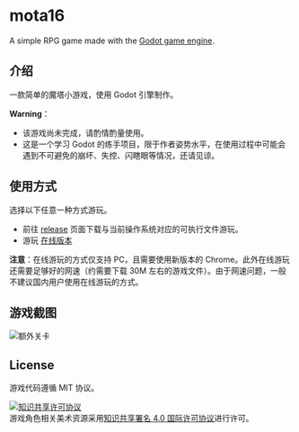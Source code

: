 # mota16

A simple RPG game made with the [Godot game engine](https://godotengine.org/).



## 介绍

一款简单的魔塔小游戏，使用 Godot 引擎制作。

**Warning**：

- 该游戏尚未完成，请酌情酌量使用。
- 这是一个学习 Godot 的练手项目，限于作者姿势水平，在使用过程中可能会遇到不可避免的崩坏、失控、闪瞎眼等情况，还请见谅。



## 使用方式

选择以下任意一种方式游玩。

- 前往 [release](https://github.com/qixiaoo/mota16/releases) 页面下载与当前操作系统对应的可执行文件游玩。
- 游玩 [在线版本](https://qixiaoo.github.io/mota16/)

**注意**：在线游玩的方式仅支持 PC，且需要使用新版本的 Chrome。此外在线游玩还需要足够好的网速（约需要下载 30M 左右的游戏文件）。由于网速问题，一般不建议国内用户使用在线游玩的方式。



## 游戏截图

![额外关卡](https://qixiaoo.github.io/mota16/screenshot.png)



## License

游戏代码遵循 MIT 协议。

<a rel="license" href="http://creativecommons.org/licenses/by/4.0/"><img alt="知识共享许可协议" style="border-width:0" src="https://i.creativecommons.org/l/by/4.0/88x31.png" /></a><br />游戏角色相关美术资源采用<a rel="license" href="http://creativecommons.org/licenses/by/4.0/">知识共享署名 4.0 国际许可协议</a>进行许可。
